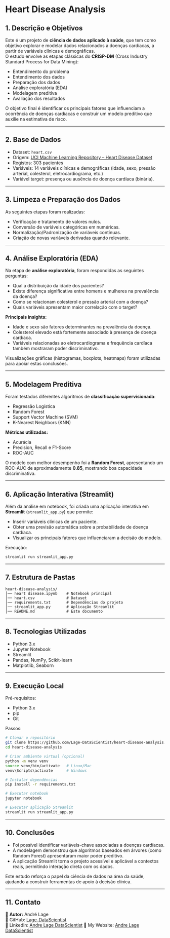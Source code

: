 #  Heart Disease Analysis

## 1. Descrição e Objetivos
Este é um projeto de **ciência de dados aplicado à saúde**, que tem como objetivo explorar e modelar dados relacionados a doenças cardíacas, a partir de variáveis clínicas e demográficas.  
O estudo envolve as etapas clássicas do **CRISP-DM** (Cross Industry Standard Process for Data Mining):  
- Entendimento do problema  
- Entendimento dos dados  
- Preparação dos dados  
- Análise exploratória (EDA)  
- Modelagem preditiva  
- Avaliação dos resultados  

O objetivo final é identificar os principais fatores que influenciam a ocorrência de doenças cardíacas e construir um modelo preditivo que auxilie na estimativa de risco.

---

## 2. Base de Dados
- Dataset: `heart.csv`  
- Origem: [UCI Machine Learning Repository – Heart Disease Dataset](https://archive.ics.uci.edu/ml/datasets/heart+disease)  
- Registos: 303 pacientes  
- Variáveis: 14 variáveis clínicas e demográficas (idade, sexo, pressão arterial, colesterol, eletrocardiograma, etc.)  
- Variável target: presença ou ausência de doença cardíaca (binária).  

---

## 3. Limpeza e Preparação dos Dados
As seguintes etapas foram realizadas:
- Verificação e tratamento de valores nulos.  
- Conversão de variáveis categóricas em numéricas.  
- Normalização/Padronização de variáveis contínuas.  
- Criação de novas variáveis derivadas quando relevante.  

---

## 4. Análise Exploratória (EDA)
Na etapa de **análise exploratória**, foram respondidas as seguintes perguntas:
- Qual a distribuição da idade dos pacientes?  
- Existe diferença significativa entre homens e mulheres na prevalência da doença?  
- Como se relacionam colesterol e pressão arterial com a doença?  
- Quais variáveis apresentam maior correlação com o target?  

**Principais insights:**
- Idade e sexo são fatores determinantes na prevalência da doença.  
- Colesterol elevado está fortemente associado à presença de doença cardíaca.  
- Variáveis relacionadas ao eletrocardiograma e frequência cardíaca também mostraram poder discriminativo.  

Visualizações gráficas (histogramas, boxplots, heatmaps) foram utilizadas para apoiar estas conclusões.

---

## 5. Modelagem Preditiva
Foram testados diferentes algoritmos de **classificação supervisionada**:
- Regressão Logística  
- Random Forest  
- Support Vector Machine (SVM)  
- K-Nearest Neighbors (KNN)  

**Métricas utilizadas:**
- Acurácia  
- Precision, Recall e F1-Score  
- ROC-AUC  

O modelo com melhor desempenho foi a **Random Forest**, apresentando um ROC-AUC de aproximadamente **0.85**, mostrando boa capacidade discriminativa.

---

## 6. Aplicação Interativa (Streamlit)
Além da análise em notebook, foi criada uma aplicação interativa em **Streamlit** (`streamlit_app.py`) que permite:
- Inserir variáveis clínicas de um paciente.  
- Obter uma previsão automática sobre a probabilidade de doença cardíaca.  
- Visualizar os principais fatores que influenciaram a decisão do modelo.  

Execução:
```bash
streamlit run streamlit_app.py
```

---

## 7. Estrutura de Pastas

```
heart-disease-analysis/
│── heart disease.ipynb    # Notebook principal
│── heart.csv              # Dataset
│── requirements.txt       # Dependências do projeto
│── streamlit_app.py       # Aplicação Streamlit
│── README.md              # Este documento
```

---

## 8. Tecnologias Utilizadas
- Python 3.x  
- Jupyter Notebook  
- Streamlit  
- Pandas, NumPy, Scikit-learn  
- Matplotlib, Seaborn  

---

## 9. Execução Local

Pré-requisitos:
- Python 3.x  
- pip  
- Git  

Passos:
```bash
# Clonar o repositório
git clone https://github.com/Lage-DataScientist/heart-disease-analysis.git
cd heart-disease-analysis

# Criar ambiente virtual (opcional)
python -m venv venv
source venv/bin/activate   # Linux/Mac
venv\Scripts\activate      # Windows

# Instalar dependências
pip install -r requirements.txt

# Executar notebook
jupyter notebook

# Executar aplicação Streamlit
streamlit run streamlit_app.py
```

---

## 10. Conclusões
- Foi possível identificar variáveis-chave associadas a doenças cardíacas.  
- A modelagem demonstrou que algoritmos baseados em árvores (como Random Forest) apresentaram maior poder preditivo.  
- A aplicação Streamlit torna o projeto acessível e aplicável a contextos reais, permitindo interação direta com os dados.  

Este estudo reforça o papel da ciência de dados na área da saúde, ajudando a construir ferramentas de apoio à decisão clínica.  

---

## 11. Contato
👤 **Autor:** André Lage  
🔗 GitHub: [Lage-DataScientist](https://github.com/Lage-DataScientist)  
🔗 LinkedIn: [Andre Lage DataScientist](https://www.linkedin.com/in/andre-lage-datascientist/) 
🔗 My Website: [Andre Lage DataScientist](https://andre.lagelab.kozow.com/)